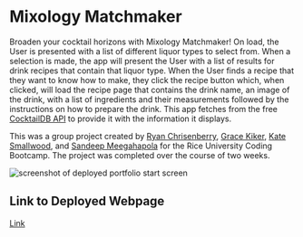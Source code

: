 # Mixology Matchmaker
Broaden your cocktail horizons with Mixology Matchmaker! On load, the User is presented with a list of different liquor types to select from. When a selection is made, the app will present the User with a list of results for drink recipes that contain that liquor type. When the User finds a recipe that they want to know how to make, they click the recipe button which, when clicked, will load the recipe page that contains the drink name, an image of the drink, with a list of ingredients and their measurements followed by the instructions on how to prepare the drink. This app fetches from the free <a href="https://www.thecocktaildb.com/api.php">CocktailDB API</a> to provide it with the information it displays.

This was a group project created by <a href="https://github.com/ryanharrishtx">Ryan Chrisenberry</a>, <a href="https://github.com/gracecatk">Grace Kiker</a>, <a href="https://github.com/kateSm20">Kate Smallwood</a>, and <a href="https://github.com/sandeep6528">Sandeep Meegahapola</a> for the Rice University Coding Bootcamp. The project was completed over the course of two weeks. 

![screenshot of deployed portfolio start screen](/assets/images/appscreenshots.png)


## Link to Deployed Webpage
<a href="https://ryanharrishtx.github.io/group-project-1">Link</a>
